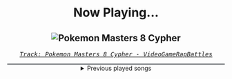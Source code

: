 <div align="center"> 
<h1>Now Playing...</h1>

![Pokemon Masters 8 Cypher](https://i.scdn.co/image/ab67616d00001e024a5d67d9afea900a91ffcbea)
--
_<samp><a href="https://open.spotify.com/track/22nama9CJiFKG9wKUd2NGz">Track: Pokemon Masters 8 Cypher - VideoGameRapBattles</a></samp>_

<div style="border: 1px #4B5054 solid"></div>
<details>
  <summary>
    Previous played songs
  </summary>
  <table>
    <thead>
      <tr>
        <th>
          Artist
        </th>
        <th>
          Song
        </th>
        <th>
          Link
        </th>
      </tr>
    </thead>
    <tbody>
      <tr><td>VideoGameRapBattles</td><td>Pokemon Masters 8 Cypher</td><td><a href="https://open.spotify.com/track/22nama9CJiFKG9wKUd2NGz">https://open.spotify.com/track/22nama9CJiFKG9wKUd2NGz</a></td></tr><tr><td>Fabvl</td><td>Lost It All</td><td><a href="https://open.spotify.com/track/2ByeohqpWsZdXQlZ1mOTtA">https://open.spotify.com/track/2ByeohqpWsZdXQlZ1mOTtA</a></td></tr><tr><td>VideoGameRapBattles</td><td>Pokemon Professor Cypher</td><td><a href="https://open.spotify.com/track/3ZoFJcC5dV7d6faMS466hn">https://open.spotify.com/track/3ZoFJcC5dV7d6faMS466hn</a></td></tr><tr><td>Rustage</td><td>Look At Me Now</td><td><a href="https://open.spotify.com/track/1aB3jsICVmMsMDV2PaFYAz">https://open.spotify.com/track/1aB3jsICVmMsMDV2PaFYAz</a></td></tr><tr><td>AmaLee</td><td>MWTWB</td><td><a href="https://open.spotify.com/track/2GWqNLMz3imh4uP8cjbHps">https://open.spotify.com/track/2GWqNLMz3imh4uP8cjbHps</a></td></tr><tr><td>Ill Niño</td><td>This Is War</td><td><a href="https://open.spotify.com/track/4B2TOvwoWYsCmZpgarjRqS">https://open.spotify.com/track/4B2TOvwoWYsCmZpgarjRqS</a></td></tr><tr><td>Manafest</td><td>Impossible (feat. Trevor Mcnevan)</td><td><a href="https://open.spotify.com/track/3acoeopE8K4Geuvdj4xXOr">https://open.spotify.com/track/3acoeopE8K4Geuvdj4xXOr</a></td></tr><tr><td>Bullet For My Valentine</td><td>Your Betrayal</td><td><a href="https://open.spotify.com/track/25GC50HslaaruyrKjdu0lP">https://open.spotify.com/track/25GC50HslaaruyrKjdu0lP</a></td></tr><tr><td>Bullet For My Valentine</td><td>Your Betrayal</td><td><a href="https://open.spotify.com/track/25GC50HslaaruyrKjdu0lP">https://open.spotify.com/track/25GC50HslaaruyrKjdu0lP</a></td></tr><tr><td>Bullet For My Valentine</td><td>Your Betrayal</td><td><a href="https://open.spotify.com/track/25GC50HslaaruyrKjdu0lP">https://open.spotify.com/track/25GC50HslaaruyrKjdu0lP</a></td></tr><tr><td>Dead Poetic</td><td>New Medicines</td><td><a href="https://open.spotify.com/track/2UMuVwCwPUdTmAYYgd88Fg">https://open.spotify.com/track/2UMuVwCwPUdTmAYYgd88Fg</a></td></tr><tr><td>Hollywood Undead</td><td>Levitate</td><td><a href="https://open.spotify.com/track/2XxVUcAvY5WvuVPQqLERXr">https://open.spotify.com/track/2XxVUcAvY5WvuVPQqLERXr</a></td></tr><tr><td>Hollywood Undead</td><td>Comin’ In Hot</td><td><a href="https://open.spotify.com/track/5a3rLTbh7L7lBj5cflW3sf">https://open.spotify.com/track/5a3rLTbh7L7lBj5cflW3sf</a></td></tr><tr><td>Demon Hunter</td><td>Collapsing (feat. Björn "Speed" Strid)</td><td><a href="https://open.spotify.com/track/2WVQXKecFNKwjfJab3M2xc">https://open.spotify.com/track/2WVQXKecFNKwjfJab3M2xc</a></td></tr><tr><td>Korn</td><td>Coming Undone</td><td><a href="https://open.spotify.com/track/3o7TMr6RmIusYH7Kkg7ujR">https://open.spotify.com/track/3o7TMr6RmIusYH7Kkg7ujR</a></td></tr><tr><td>Billy Talent</td><td>Devil on My Shoulder</td><td><a href="https://open.spotify.com/track/6M2EVaf2a9qhnY04CVvO95">https://open.spotify.com/track/6M2EVaf2a9qhnY04CVvO95</a></td></tr><tr><td>We As Human</td><td>Sever</td><td><a href="https://open.spotify.com/track/5qClwk2P8hmj6hddTewh3k">https://open.spotify.com/track/5qClwk2P8hmj6hddTewh3k</a></td></tr><tr><td>Thousand Foot Krutch</td><td>Courtesy Call</td><td><a href="https://open.spotify.com/track/0AOmbw8AwDnwXhHC3OhdVB">https://open.spotify.com/track/0AOmbw8AwDnwXhHC3OhdVB</a></td></tr><tr><td>Red</td><td>Breathe Into Me</td><td><a href="https://open.spotify.com/track/0DLjcGTmH2NV9AjzecAGT6">https://open.spotify.com/track/0DLjcGTmH2NV9AjzecAGT6</a></td></tr><tr><td>Bullet For My Valentine</td><td>Tears Don't Fall</td><td><a href="https://open.spotify.com/track/7ln7o4q6y9h8qEc6hGrtr1">https://open.spotify.com/track/7ln7o4q6y9h8qEc6hGrtr1</a></td></tr>
    </tbody>
  </table>
</details>

</div>
